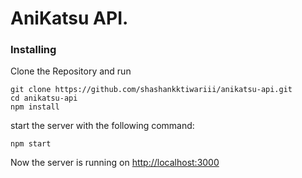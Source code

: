 # AniKatsu API.

### Installing

Clone the Repository and run


```
git clone https://github.com/shashankktiwariii/anikatsu-api.git
cd anikatsu-api
npm install 
```
start the server with the following command:
```
npm start
```

Now the server is running on <a href="http://localhost:3000">http://localhost:3000</a>
